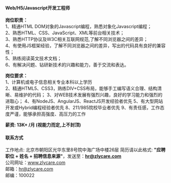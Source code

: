 #### Web/H5/Javascript开发工程师

**岗位职责：**     
1、精通HTML DOM对象的Javascript编程，熟悉对象化Javascript编程；  
2、熟悉HTML、CSS、JavaScript、XML等前台相关技术；  
3、熟悉HTTP协议及W3C相关互联网规范,了解不同浏览器之间的差异；  
4、有使用JS框架经验，了解不同浏览器之间的差异，写出的代码具有良好的兼容性；  
5、熟练阅读英文技术文档；  
6、有解决问题、钻研新技术的兴趣和能力，善于交流和表达。  

**岗位要求：**   
1、计算机或电子信息相关专业本科以上学历   
2、精通HTML5、CSS3，熟练DIV+CSS布局，能够手工编写语义合理、结构清晰、易维护的代码；
3、对WEB技术发展有强烈兴趣，良好的学习能力和强烈的进取心；
4、有NodeJS、AngularJS、ReactJS开发经验者优先
5、有大型网站开发或Hybrid编程经验者优先
8、211/985院校毕业者优先
9、有责任感，工作态度严谨，能够承担高强度、高压力的工作 

**薪资:  13K+ /月 (视能力而定,上不封顶)**  

#### 联系方式
工作地点: 北京市朝阳区光华东里8号院中海广场中楼26层 
简历请以此格式: **"应聘职位 + 姓名 + 招聘信息来源"**，发送至：**hr@zlycare.com**    
公司网址：www.zlycare.com    
邮箱：hr@zlycare.com    
邮编：100022   

